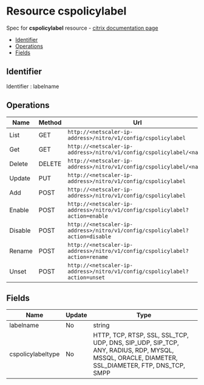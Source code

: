 # Resource cspolicylabel

Spec for **cspolicylabel** resource - [citrix documentation page](https://developer-docs.citrix.com/projects/netscaler-nitro-api/en/12.0/configuration/content-switching/cspolicylabel/cspolicylabel/)

- [Identifier](#identifier)
- [Operations](#operations)
- [Fields](#fields)

## Identifier

Identifier : labelname

## Operations

| Name | Method | Url |
|----|----|----|
| List | GET | `http://<netscaler-ip-address>/nitro/v1/config/cspolicylabel` |
| Get | GET | `http://<netscaler-ip-address>/nitro/v1/config/cspolicylabel/<name>` |
| Delete | DELETE | `http://<netscaler-ip-address>/nitro/v1/config/cspolicylabel/<name>` |
| Update | PUT | `http://<netscaler-ip-address>/nitro/v1/config/cspolicylabel` |
| Add | POST | `http://<netscaler-ip-address>/nitro/v1/config/cspolicylabel` |
| Enable | POST | `http://<netscaler-ip-address>/nitro/v1/config/cspolicylabel?action=enable` |
| Disable | POST | `http://<netscaler-ip-address>/nitro/v1/config/cspolicylabel?action=disable` |
| Rename | POST | `http://<netscaler-ip-address>/nitro/v1/config/cspolicylabel?action=rename` |
| Unset | POST | `http://<netscaler-ip-address>/nitro/v1/config/cspolicylabel?action=unset` |

## Fields

| Name | Update | Type |
|----|----|----|
| labelname | No | string |
| cspolicylabeltype | No | HTTP, TCP, RTSP, SSL, SSL_TCP, UDP, DNS, SIP_UDP, SIP_TCP, ANY, RADIUS, RDP, MYSQL, MSSQL, ORACLE, DIAMETER, SSL_DIAMETER, FTP, DNS_TCP, SMPP |

